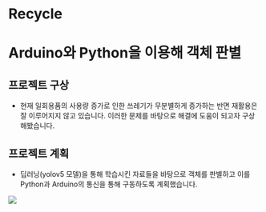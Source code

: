 # Recycle
# Arduino와 Python을 이용해 객체 판별
## 프로젝트 구상
* 현재 일회용품의 사용량 증가로 인한 쓰레기가 무분별하게 증가하는 반면 재활용은 잘 이루어지지 않고 있습니다. 이러한 문제를 바탕으로 해결에 도움이 되고자 구상해봤습니다.
## 프로젝트 계획
* 딥러닝(yolov5 모델)을 통해 학습시킨 자료들을 바탕으로 객체를 판별하고 이를 Python과 Arduino의 통신을 통해 구동하도록 계획했습니다.
<img src="https://onedrive.live.com/edit.aspx?action=edit&resid=B1E2F705E6221032!285&ithint=file%2cpptx&action=editnew&wdNewAndOpenCt=1605624675951&wdPreviousSession=412090fc-18d3-4976-a7b3-89b460563dae&wdOrigin=OFFICECOM-WEB.START.NEW">
